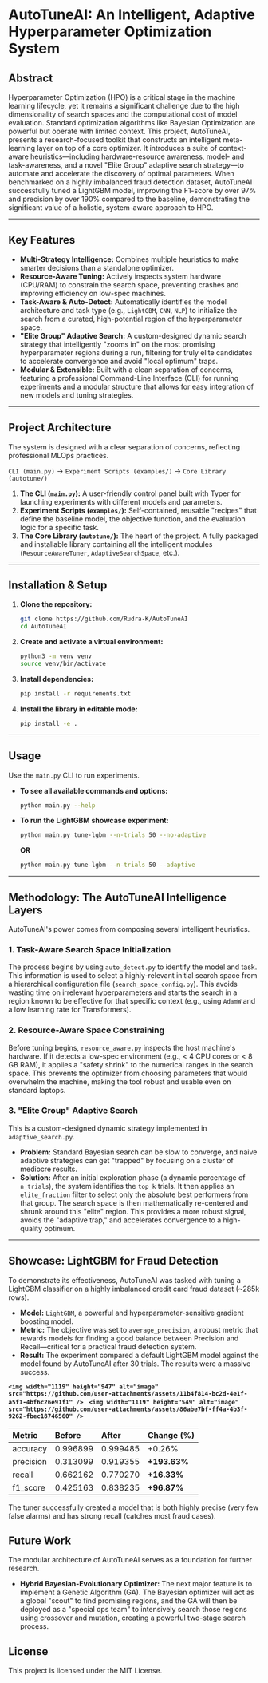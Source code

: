 # AutoTuneAI: An Intelligent, Adaptive Hyperparameter Optimization System


## Abstract
Hyperparameter Optimization (HPO) is a critical stage in the machine learning lifecycle, yet it remains a significant challenge due to the high dimensionality of search spaces and the computational cost of model evaluation. Standard optimization algorithms like Bayesian Optimization are powerful but operate with limited context. This project, AutoTuneAI, presents a research-focused toolkit that constructs an intelligent meta-learning layer on top of a core optimizer. It introduces a suite of context-aware heuristics—including hardware-resource awareness, model- and task-awareness, and a novel "Elite Group" adaptive search strategy—to automate and accelerate the discovery of optimal parameters. When benchmarked on a highly imbalanced fraud detection dataset, AutoTuneAI successfully tuned a LightGBM model, improving the F1-score by over 97% and precision by over 190% compared to the baseline, demonstrating the significant value of a holistic, system-aware approach to HPO.

---

## Key Features
* **Multi-Strategy Intelligence:** Combines multiple heuristics to make smarter decisions than a standalone optimizer.
* **Resource-Aware Tuning:** Actively inspects system hardware (CPU/RAM) to constrain the search space, preventing crashes and improving efficiency on low-spec machines.
* **Task-Aware & Auto-Detect:** Automatically identifies the model architecture and task type (e.g., `LightGBM`, `CNN`, `NLP`) to initialize the search from a curated, high-potential region of the hyperparameter space.
* **"Elite Group" Adaptive Search:** A custom-designed dynamic search strategy that intelligently "zooms in" on the most promising hyperparameter regions during a run, filtering for truly elite candidates to accelerate convergence and avoid "local optimum" traps.
* **Modular & Extensible:** Built with a clean separation of concerns, featuring a professional Command-Line Interface (CLI) for running experiments and a modular structure that allows for easy integration of new models and tuning strategies.

---

## Project Architecture
The system is designed with a clear separation of concerns, reflecting professional MLOps practices.

`CLI (main.py)` -> `Experiment Scripts (examples/)` -> `Core Library (autotune/)`

1.  **The CLI (`main.py`):** A user-friendly control panel built with Typer for launching experiments with different models and parameters.
2.  **Experiment Scripts (`examples/`):** Self-contained, reusable "recipes" that define the baseline model, the objective function, and the evaluation logic for a specific task.
3.  **The Core Library (`autotune/`):** The heart of the project. A fully packaged and installable library containing all the intelligent modules (`ResourceAwareTuner`, `AdaptiveSearchSpace`, etc.).

---

## Installation & Setup

1.  **Clone the repository:**
    ```bash
    git clone https://github.com/Rudra-K/AutoTuneAI
    cd AutoTuneAI
    ```
2.  **Create and activate a virtual environment:**
    ```bash
    python3 -m venv venv
    source venv/bin/activate
    ```
3.  **Install dependencies:**
    ```bash
    pip install -r requirements.txt
    ```
4.  **Install the library in editable mode:**
    ```bash
    pip install -e .
    ```

---

## Usage
Use the `main.py` CLI to run experiments.

* **To see all available commands and options:**
    ```bash
    python main.py --help
    ```
* **To run the LightGBM showcase experiment:**
    ```bash
    python main.py tune-lgbm --n-trials 50 --no-adaptive
    ```
    **OR**
    ```bash
    python main.py tune-lgbm --n-trials 50 --adaptive
    ```

---

## Methodology: The AutoTuneAI Intelligence Layers

AutoTuneAI's power comes from composing several intelligent heuristics.

### 1. Task-Aware Search Space Initialization
The process begins by using `auto_detect.py` to identify the model and task. This information is used to select a highly-relevant initial search space from a hierarchical configuration file (`search_space_config.py`). This avoids wasting time on irrelevant hyperparameters and starts the search in a region known to be effective for that specific context (e.g., using `AdamW` and a low learning rate for Transformers).

### 2. Resource-Aware Space Constraining
Before tuning begins, `resource_aware.py` inspects the host machine's hardware. If it detects a low-spec environment (e.g., < 4 CPU cores or < 8 GB RAM), it applies a "safety shrink" to the numerical ranges in the search space. This prevents the optimizer from choosing parameters that would overwhelm the machine, making the tool robust and usable even on standard laptops.

### 3. "Elite Group" Adaptive Search
This is a custom-designed dynamic strategy implemented in `adaptive_search.py`.
* **Problem:** Standard Bayesian search can be slow to converge, and naive adaptive strategies can get "trapped" by focusing on a cluster of mediocre results.
* **Solution:** After an initial exploration phase (a dynamic percentage of `n_trials`), the system identifies the `top_k` trials. It then applies an `elite_fraction` filter to select only the absolute best performers from that group. The search space is then mathematically re-centered and shrunk around this "elite" region. This provides a more robust signal, avoids the "adaptive trap," and accelerates convergence to a high-quality optimum.

---

## Showcase: LightGBM for Fraud Detection

To demonstrate its effectiveness, AutoTuneAI was tasked with tuning a LightGBM classifier on a highly imbalanced credit card fraud dataset (~285k rows).

* **Model:** `LightGBM`, a powerful and hyperparameter-sensitive gradient boosting model.
* **Metric:** The objective was set to `average_precision`, a robust metric that rewards models for finding a good balance between Precision and Recall—critical for a practical fraud detection system.
* **Result:** The experiment compared a default LightGBM model against the model found by AutoTuneAI after 30 trials. The results were a massive success.


**`<img width="1119" height="947" alt="image" src="https://github.com/user-attachments/assets/11b4f814-bc2d-4e1f-a5f1-4bf6c26e91f1" />
`**
**`<img width="1119" height="549" alt="image" src="https://github.com/user-attachments/assets/86abe7bf-ff4a-4b3f-9262-fbec18746560" />
`**

| Metric    | Before   | After    | Change (%)  |
| :-------- | :------- | :------- | :---------- |
| accuracy  | 0.996899 | 0.999485 | +0.26%      |
| precision | 0.313099 | 0.919355 | **+193.63%**|
| recall    | 0.662162 | 0.770270 | **+16.33%** |
| f1_score  | 0.425163 | 0.838235 | **+96.87%** |

The tuner successfully created a model that is both highly precise (very few false alarms) and has strong recall (catches most fraud cases).

## Future Work
The modular architecture of AutoTuneAI serves as a foundation for further research.
* **Hybrid Bayesian-Evolutionary Optimizer:** The next major feature is to implement a Genetic Algorithm (GA). The Bayesian optimizer will act as a global "scout" to find promising regions, and the GA will then be deployed as a "special ops team" to intensively search those regions using crossover and mutation, creating a powerful two-stage search process.

## License
This project is licensed under the MIT License.
